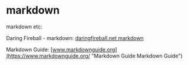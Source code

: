 # markdown
markdown etc:  

Daring Fireball - markdown: [daringfireball.net markdown](https://daringfireball.net/projects/markdown/ "Daring Fireball - markdown")

Markdown Guide: [www.markdownguide.org](https://www.markdownguide.org/ "Markdown Guide Markdown Guide")
